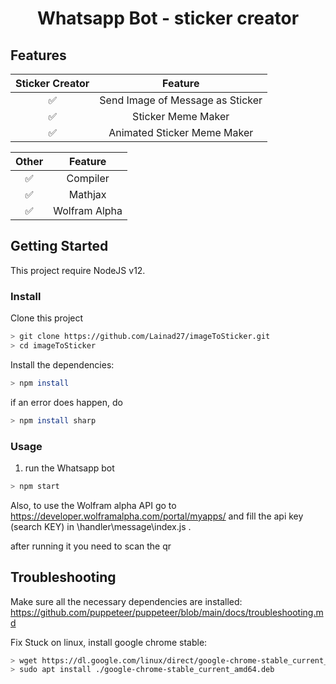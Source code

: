 <div align="center">
 
# Whatsapp Bot - sticker creator

</div>



## Features

| Sticker Creator |                Feature           |
| :-----------: | :--------------------------------: |
|       ✅       | Send Image of Message as Sticker |
|       ✅       | Sticker Meme Maker               |
|       ✅       | Animated Sticker Meme Maker      |

| Other         |                Feature           |
| :-----------: | :--------------------------------: |
|       ✅       | Compiler                         |
|       ✅       | Mathjax                          |
|       ✅       | Wolfram Alpha                    |

## Getting Started

This project require NodeJS v12.

### Install
Clone this project

```bash
> git clone https://github.com/Lainad27/imageToSticker.git
> cd imageToSticker
```

Install the dependencies:

```bash
> npm install
```

if an error does happen, do 

```bash
> npm install sharp
```

### Usage
1. run the Whatsapp bot

```bash
> npm start
```

Also, to use the Wolfram alpha API go to https://developer.wolframalpha.com/portal/myapps/ and fill the api key (search KEY) in \handler\message\index.js .

after running it you need to scan the qr

## Troubleshooting
Make sure all the necessary dependencies are installed: https://github.com/puppeteer/puppeteer/blob/main/docs/troubleshooting.md

Fix Stuck on linux, install google chrome stable: 
```bash
> wget https://dl.google.com/linux/direct/google-chrome-stable_current_amd64.deb
> sudo apt install ./google-chrome-stable_current_amd64.deb
```
